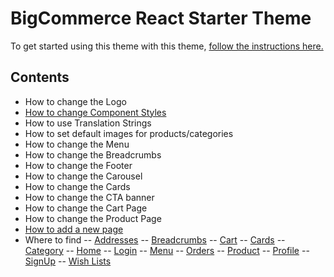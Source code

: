 # BigCommerce React Starter Theme

To get started using this theme with this theme, [follow the instructions here.](../README.md)

## Contents

- How to change the Logo
- [How to change Component Styles](change-component-styles.md)
- How to use Translation Strings
- How to set default images for products/categories
- How to change the Menu
- How to change the Breadcrumbs
- How to change the Footer
- How to change the Carousel
- How to change the Cards
- How to change the CTA banner
- How to change the Cart Page
- How to change the Product Page
- [How to add a new page](add-a-new-page.md)
- Where to find
  -- [Addresses](where-to-find.md#addresses)
  -- [Breadcrumbs](where-to-find.md#breadcrumbs)
  -- [Cart](where-to-find.md#cart)
  -- [Cards](where-to-find.md#cards)
  -- [Category](where-to-find.md#category)
  -- [Home](where-to-find.md#home)
  -- [Login](where-to-find.md#login)
  -- [Menu](where-to-find.md#menu)
  -- [Orders](where-to-find.md#orders)
  -- [Product](where-to-find.md#product)
  -- [Profile](where-to-find.md#profile)
  -- [SignUp](where-to-find.md#signup)
  -- [Wish Lists](where-to-find.md#wish-lists)

